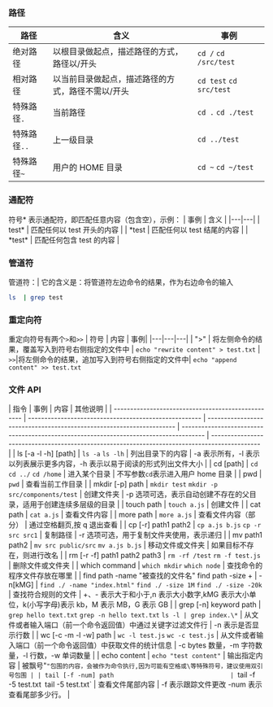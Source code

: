 ### 路径

| 路径         | 含义                                              | 事例                    |
| ------------ | ------------------------------------------------- | ----------------------- |
| 绝对路径     | 以根目录做起点，描述路径的方式，路径以/开头       | `cd /` `cd /src/test`   |
| 相对路径     | 以当前目录做起点，描述路径的方式，路径不需以/开头 | `cd test` `cd src/test` |
| 特殊路径`.`  | 当前路径                                          | `cd .` `cd ./test`      |
| 特殊路径`..` | 上一级目录                                        | `cd ../test`            |
| 特殊路径`~`  | 用户的 HOME 目录                                  | `cd ~` `cd ~/test`      |

### 通配符

符号* 表示通配符，即匹配任意内容（包含空），示例：
| 事例 | 含义 |
|---|---|
| test* | 匹配任何以 test 开头的内容 |
| *test | 匹配任何以 test 结尾的内容 |
| *test\* | 匹配任何包含 test 的内容 |

### 管道符

管道符：| 它的含义是：将管道符左边命令的结果，作为右边命令的输入

```bash
ls  | grep test
```

### 重定向符

重定向符号有两个`>`和`>>`
| 符号 | 内容 | 事例|
|---|---|---|
| ">" | 将左侧命令的结果，覆盖写入到符号右侧指定的文件中 | `echo "rewrite content" > test.txt`
| `>>`|将左侧命令的结果，追加写入到符号右侧指定的文件中| `echo "append content" >> test.txt`

### 文件 API

| 指令                                               | 事例                                                  | 内容                                                                 | 其他说明                                                                              |
| -------------------------------------------------- | ----------------------------------------------------- | -------------------------------------------------------------------- | ------------------------------------------------------------------------------------- | --------------------------------------------------------------------------------------------- |
| ls [-a -l -h] [path]                               | `ls -a` `ls -lh`                                      | 列出目录下的内容                                                     | -a 表示所有，-l 表示以列表展示更多内容，-h 表示以易于阅读的形式列出文件大小           |
| cd [path]                                          | `cd` `cd ../` `cd /home`                              | 进入某个目录                                                         | 不写参数`cd`表示进入用户 home 目录                                                    |
| pwd                                                | `pwd`                                                 | 查看当前工作目录                                                     |
| mkdir [-p] path                                    | `mkdir test` `mkdir -p src/components/test`           | 创建文件夹                                                           | -p 选项可选，表示自动创建不存在的父目录，适用于创建连续多层级的目录                   |
| touch path                                         | `touch a.js`                                          | 创建文件                                                             |
| cat path                                           | `cat a.js`                                            | 查看文件内容                                                         |
| more path                                          | `more a.js`                                           | 查看文件内容（部分）                                                 | 通过空格翻页,按 q 退出查看                                                            |
| cp [-r] path1 path2                                | `cp a.js b.js` `cp -r src src1`                       | 复制路径                                                             | -r 选项可选，用于复制文件夹使用，表示递归                                             |
| mv path1 path2                                     | `mv src public/src` `mv a.js b.js`                    | 移动文件或文件夹                                                     | 如果目标不存在，则进行改名                                                            |
| rm [-r -f] path1 path2 path3                       | `rm -rf /test` `rm -f test.js`                        | 删除文件或文件夹                                                     |
| which command                                      | `which mkdir` `which node`                            | 查找命令的程序文件存放在哪里                                         |
| find path -name "被查找的文件名" find path -size + | -n[kMG]                                               | `find ./ -name "index.html"` `find ./ -size 1M` `find ./ -size -20k` | 查找符合规则的文件                                                                    | +、- 表示大于和小于,n 表示大小数字,kMG 表示大小单位，k(小写字母)表示 kb，M 表示 MB，G 表示 GB |
| grep [-n] keyword path                             | `grep hello text.txt` `grep -n hello text.txt` `ls -l | grep index.\*`                                                       | 从文件或者输入端口（前一个命令返回值）中通过关键字过滤文件行                          | -n 表示是否显示行数                                                                           |
| wc [-c -m -l -w] path                              | `wc -l test.js` `wc -c test.js`                       | 从文件或者输入端口（前一个命令返回值）中获取文件的统计信息           | -c bytes 数量，-m 字符数量，-l 行数，-w 单词数量                                      |
| echo content                                       | `echo "test content"`                                 | 输出指定内容                                                         | 被飘号"`"包围的内容，会被作为命令执行,因为可能有空格或\等特殊符号，建议使用双引号包围 |
| tail [-f -num] path                                | `tail -f -5 test.txt` `tail -5 test.txt`              | 查看文件尾部内容                                                     | -f 表示跟踪文件更改 -num 表示查看尾部多少行。                                         |
